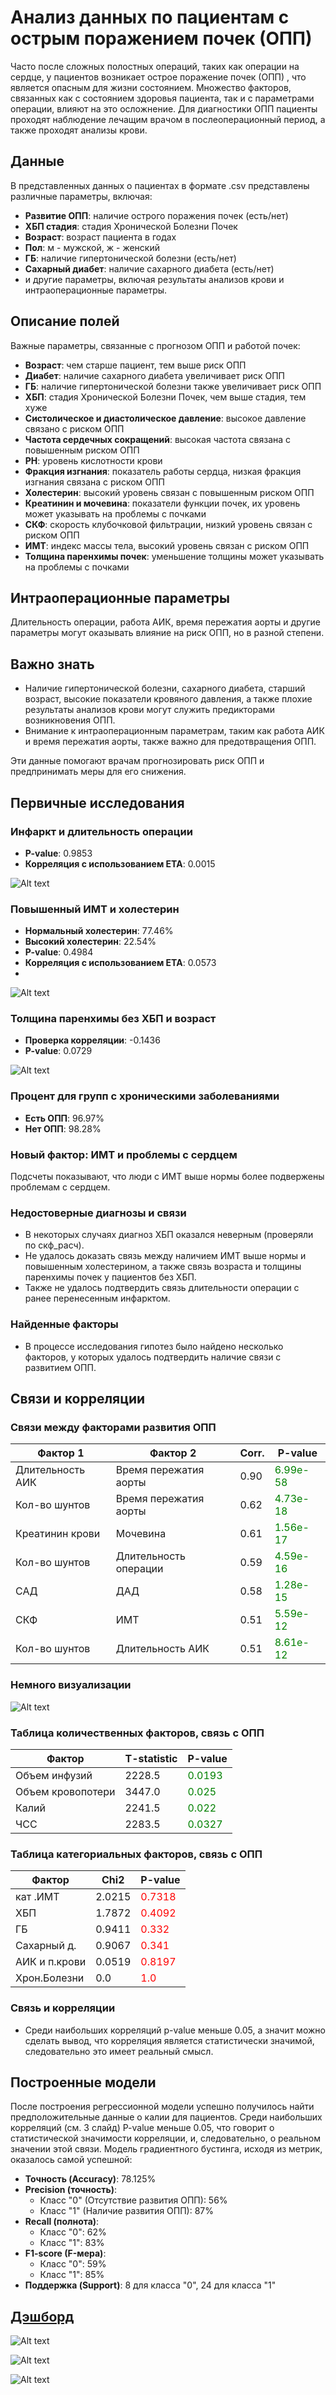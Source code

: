 # Анализ данных по пациентам с острым поражением почек (ОПП)

Часто после сложных полостных операций, таких как операции на сердце, у пациентов возникает острое поражение почек (ОПП)
, что является опасным для жизни состоянием. Множество факторов, связанных как с состоянием здоровья пациента, так и с
параметрами операции, влияют на это осложнение. Для диагностики ОПП пациенты проходят наблюдение лечащим врачом в
послеоперационный период, а также проходят анализы крови.

## Данные

В представленных данных о пациентах в формате .csv представлены различные параметры, включая:

- **Развитие ОПП**: наличие острого поражения почек (есть/нет)
- **ХБП стадия**: стадия Хронической Болезни Почек
- **Возраст**: возраст пациента в годах
- **Пол**: м - мужской, ж - женский
- **ГБ**: наличие гипертонической болезни (есть/нет)
- **Сахарный диабет**: наличие сахарного диабета (есть/нет)
- и другие параметры, включая результаты анализов крови и интраоперационные параметры.

## Описание полей

Важные параметры, связанные с прогнозом ОПП и работой почек:

- **Возраст**: чем старше пациент, тем выше риск ОПП
- **Диабет**: наличие сахарного диабета увеличивает риск ОПП
- **ГБ**: наличие гипертонической болезни также увеличивает риск ОПП
- **ХБП**: стадия Хронической Болезни Почек, чем выше стадия, тем хуже
- **Систолическое и диастолическое давление**: высокое давление связано с риском ОПП
- **Частота сердечных сокращений**: высокая частота связана с повышенным риском ОПП
- **PH**: уровень кислотности крови
- **Фракция изгнания**: показатель работы сердца, низкая фракция изгнания связана с риском ОПП
- **Холестерин**: высокий уровень связан с повышенным риском ОПП
- **Креатинин и мочевина**: показатели функции почек, их уровень может указывать на проблемы с почками
- **СКФ**: скорость клубочковой фильтрации, низкий уровень связан с риском ОПП
- **ИМТ**: индекс массы тела, высокий уровень связан с риском ОПП
- **Толщина паренхимы почек**: уменьшение толщины может указывать на проблемы с почками

## Интраоперационные параметры

Длительность операции, работа АИК, время пережатия аорты и другие параметры могут оказывать влияние на риск ОПП, но в
разной степени.

## Важно знать

- Наличие гипертонической болезни, сахарного диабета, старший возраст, высокие показатели кровяного давления, а также
  плохие результаты анализов крови могут служить предикторами возникновения ОПП.
- Внимание к интраоперационным параметрам, таким как работа АИК и время пережатия аорты, также важно для предотвращения
  ОПП.

Эти данные помогают врачам прогнозировать риск ОПП и предпринимать меры для его снижения.

## Первичные исследования

### Инфаркт и длительность операции

- **P-value**: 0.9853
- **Корреляция с использованием ETA**: 0.0015

![Alt text](images/box1.png)

### Повышенный ИМТ и холестерин

- **Нормальный холестерин**: 77.46%
- **Высокий холестерин**: 22.54%
- **P-value**: 0.4984
- **Корреляция с использованием ETA**: 0.0573
- 
![Alt text](images/box2.png)

### Толщина паренхимы без ХБП и возраст

- **Проверка корреляции**: -0.1436
- **P-value**: 0.0729

![Alt text](images/scatter_1.png)

### Процент для групп с хроническими заболеваниями

- **Есть ОПП**: 96.97%
- **Нет ОПП**: 98.28%

### Новый фактор: ИМТ и проблемы с сердцем

Подсчеты показывают, что люди с ИМТ выше нормы более подвержены проблемам с сердцем.

### Недостоверные диагнозы и связи

- В некоторых случаях диагноз ХБП оказался неверным (проверяли по скф_расч).
- Не удалось доказать связь между наличием ИМТ выше нормы и повышенным холестерином, а также связь возраста и толщины
  паренхимы почек у пациентов без ХБП.
- Также не удалось подтвердить связь длительности операции с ранее перенесенным инфарктом.

### Найденные факторы

- В процессе исследования гипотез было найдено несколько факторов, у которых удалось подтвердить наличие связи с развитием ОПП.

## Связи и корреляции

### Связи между факторами развития ОПП

| Фактор 1         | Фактор 2              | Corr. | P-value                                   |
|------------------|-----------------------|-------|-------------------------------------------|
| Длительность АИК | Время пережатия аорты | 0.90  | <span style="color:green">6.99e-58</span> |
| Кол-во шунтов    | Время пережатия аорты | 0.62  | <span style="color:green">4.73e-18</span> |
| Креатинин крови  | Мочевина              | 0.61  | <span style="color:green">1.56e-17</span> |
| Кол-во шунтов    | Длительность операции | 0.59  | <span style="color:green">4.59e-16</span> |
| САД              | ДАД                   | 0.58  | <span style="color:green">1.28e-15</span> |
| СКФ              | ИМТ                   | 0.51  | <span style="color:green">5.59e-12</span> |
| Кол-во шунтов    | Длительность АИК      | 0.51  | <span style="color:green">8.61e-12</span> |


### Немного визуализации
![Alt text](images/box_matrixx.png)


### Таблица количественных факторов, связь с ОПП

| Фактор            | T-statistic | P-value                                 |
|-------------------|-------------|-----------------------------------------|
| Объем инфузий     | 2228.5      | <span style="color:green">0.0193</span> |
| Объем кровопотери | 3447.0      | <span style="color:green">0.025</span>  |
| Калий             | 2241.5      | <span style="color:green">0.022</span>  |
| ЧСС               | 2283.5      | <span style="color:green">0.0327</span> |


### Таблица категориальных факторов, связь с ОПП

| Фактор        | Chi2   | P-value                               |
|---------------|--------|---------------------------------------|
| кат .ИМТ      | 2.0215 | <span style="color:red">0.7318</span> |
| ХБП           | 1.7872 | <span style="color:red">0.4092</span> |
| ГБ            | 0.9411 | <span style="color:red">0.332</span>  |
| Сахарный д.   | 0.9067 | <span style="color:red">0.341</span>  |
| АИК и п.крови | 0.0519 | <span style="color:red">0.8197</span> |
| Хрон.Болезни  | 0.0    | <span style="color:red">1.0</span>    |

### Связь и корреляции

- Среди наибольших корреляций p-value меньше 0.05, а значит можно сделать вывод, что корреляция является статистически значимой, следовательно это имеет реальный смысл.

## Построенные модели

После построения регрессионной модели успешно получилось найти предположительные данные о калии для пациентов. Среди
наибольших корреляций (см. 3 слайд) P-value меньше 0.05, что говорит о статистической значимости корреляции, и,
следовательно, о реальном значении этой связи.
Модель градиентного бустинга, исходя из метрик, оказалось самой успешной:

- **Точность (Accuracy)**: 78.125%
- **Precision (точность)**:
    - Класс "0" (Отсутствие развития ОПП): 56%
    - Класс "1" (Наличие развития ОПП): 87%
- **Recall (полнота)**:
    - Класс "0": 62%
    - Класс "1": 83%
- **F1-score (F-мера)**:
    - Класс "0": 59%
    - Класс "1": 85%
- **Поддержка (Support)**: 8 для класса "0", 24 для класса "1"

## [Дэшборд](https://datalens.yandex/qeby57za9mquf)

![Alt text](images/dashboard1.png)

![Alt text](images/dashboard2.png)

![Alt text](images/dashboard3.png)
